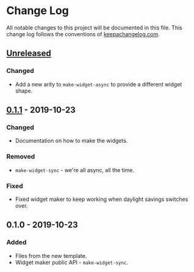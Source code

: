 # Change Log
All notable changes to this project will be documented in this file. This change log follows the conventions of [keepachangelog.com](http://keepachangelog.com/).

## [Unreleased]
### Changed
- Add a new arity to `make-widget-async` to provide a different widget shape.

## [0.1.1] - 2019-10-23
### Changed
- Documentation on how to make the widgets.

### Removed
- `make-widget-sync` - we're all async, all the time.

### Fixed
- Fixed widget maker to keep working when daylight savings switches over.

## 0.1.0 - 2019-10-23
### Added
- Files from the new template.
- Widget maker public API - `make-widget-sync`.

[Unreleased]: https://github.com/your-name/whoamiclojure/compare/0.1.1...HEAD
[0.1.1]: https://github.com/your-name/whoamiclojure/compare/0.1.0...0.1.1

